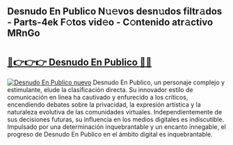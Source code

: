 ## Desnudo En Publico N𝚞𝚎vos desn𝚞dos filtr𝚊dos - Parts-4ek F𝚘tos vid𝚎o - C𝚘ntenido atr𝚊ctivo MRnGo

# <h2><a href="http://mbbmxgq.tromn.icu/?c=Desnudo+En+Publico">🔗👉👉👉 Desnudo En Publico 🔗🔗</a></h2>

[![Desnudo En Publico nuevo](https://i.imgur.com/pEAQMta.gif)](http://mbbmxgq.tromn.icu/?c=Desnudo+En+Publico)
Desnudo En Publico, un personaje complejo y estimulante, elude la clasificación directa. Su innovador estilo de comunicación en línea ha cautivado y enfurecido a los críticos, encendiendo debates sobre la privacidad, la expresión artística y la naturaleza evolutiva de las comunidades virtuales. Independientemente de sus decisiones futuras, su influencia en los medios digitales es indiscutible. Impulsado por una determinación inquebrantable y un encanto innegable, el progreso de Desnudo En Publico en el ámbito digital es inquebrantable.
